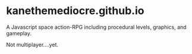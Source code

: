 # kanethemediocre.github.io
A Javascript space action-RPG including procedural levels, graphics, and gameplay.

Not multiplayer....yet.

